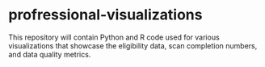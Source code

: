 # profressional-visualizations
This repository will contain Python and R code used for various visualizations that showcase the eligibility data, scan completion numbers, and data quality metrics.
